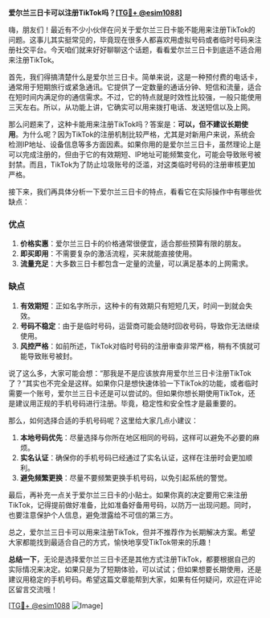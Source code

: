 **爱尔兰三日卡可以注册TikTok吗？[[TG💪+ @esim1088](https://t.me/s/esim1088)]**

嗨，朋友们！最近有不少小伙伴在问关于爱尔兰三日卡能不能用来注册TikTok的问题。这事儿其实挺常见的，毕竟现在很多人都喜欢用虚拟号码或者临时号码来注册社交平台。今天咱们就来好好聊聊这个话题，看看爱尔兰三日卡到底适不适合用来注册TikTok。

首先，我们得搞清楚什么是爱尔兰三日卡。简单来说，这是一种预付费的电话卡，通常用于短期旅行或紧急通讯。它提供了一定数量的通话分钟、短信和流量，适合在短时间内满足你的通信需求。不过，它的特点就是时效性比较强，一般只能使用三天左右。所以，从功能上讲，它确实可以用来拨打电话、发送短信以及上网。

那么问题来了，这种卡能用来注册TikTok吗？答案是：**可以，但不建议长期使用**。为什么呢？因为TikTok的注册机制比较严格，尤其是对新用户来说，系统会检测IP地址、设备信息等多方面因素。如果你用的是爱尔兰三日卡，虽然理论上是可以完成注册的，但由于它的有效期短、IP地址可能频繁变化，可能会导致账号被封禁。而且，TikTok为了防止垃圾账号的泛滥，对这类临时号码的注册审核更加严格。

接下来，我们再具体分析一下爱尔兰三日卡的特点，看看它在实际操作中有哪些优缺点：

### 优点

1. **价格实惠**：爱尔兰三日卡的价格通常很便宜，适合那些预算有限的朋友。
2. **即买即用**：不需要复杂的激活流程，买来就能直接使用。
3. **流量充足**：大多数三日卡都包含一定量的流量，可以满足基本的上网需求。

### 缺点

1. **有效期短**：正如名字所示，这种卡的有效期只有短短几天，时间一到就会失效。
2. **号码不稳定**：由于是临时号码，运营商可能会随时回收号码，导致你无法继续使用。
3. **风控严格**：如前所述，TikTok对临时号码的注册审查非常严格，稍有不慎就可能导致账号被封。

说了这么多，大家可能会想：“那我是不是应该放弃用爱尔兰三日卡注册TikTok了？”其实也不完全是这样。如果你只是想快速体验一下TikTok的功能，或者临时需要一个账号，爱尔兰三日卡还是可以尝试的。但如果你想长期使用TikTok，还是建议用正规的手机号码进行注册。毕竟，稳定性和安全性才是最重要的。

那么，如何选择合适的手机号码呢？这里给大家几点小建议：

1. **本地号码优先**：尽量选择与你所在地区相同的号码，这样可以避免不必要的麻烦。
2. **实名认证**：确保你的手机号码已经通过了实名认证，这样在注册时会更加顺利。
3. **避免频繁更换**：尽量不要频繁更换手机号码，以免引起系统的警觉。

最后，再补充一点关于爱尔兰三日卡的小贴士。如果你真的决定要用它来注册TikTok，记得提前做好准备，比如准备好备用号码，以防万一出现问题。同时，也要注意保护个人信息，避免泄露给不可信的第三方。

总之，爱尔兰三日卡可以用来注册TikTok，但并不推荐作为长期解决方案。希望大家都能找到最适合自己的方式，愉快地享受TikTok带来的乐趣！

**总结一下**，无论是选择爱尔兰三日卡还是其他方式注册TikTok，都要根据自己的实际情况来决定。如果只是为了短期体验，可以试试；但如果想要长期使用，还是建议用稳定的手机号码。希望这篇文章能帮到大家，如果有任何疑问，欢迎在评论区留言交流哦！

[[TG💪+ @esim1088](https://t.me/s/esim1088) ![Image](https://i.postimg.cc/4NQfJmqS/Snipaste-2025-05-13-00-14-12.png)]